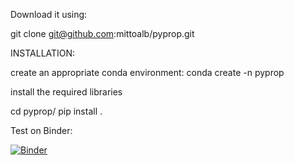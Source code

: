 Download it using:

git clone git@github.com:mittoalb/pyprop.git


INSTALLATION:

create an appropriate conda environment:
  conda create -n pyprop

install the required libraries

  cd pyprop/
  pip install .


Test on Binder:

[![Binder](https://mybinder.org/badge_logo.svg)](https://mybinder.org/v2/gh/mittoalb/pyprop/main?urlpath=https%3A%2F%2Fgithub.com%2Fmittoalb%2Fpyprop%2Fblob%2Fmain%2Ftests%2FFaxtorJupyter.ipynb)

